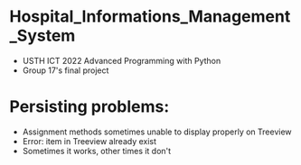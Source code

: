 # Hospital_Informations_Management_System
- USTH ICT 2022 Advanced Programming with Python
- Group 17's final project

# Persisting problems:
- Assignment methods sometimes unable to display properly on Treeview
- Error: item in Treeview already exist
- Sometimes it works, other times it don't
